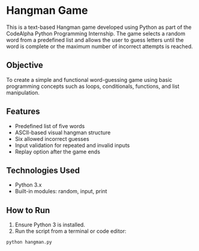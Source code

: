 # Hangman Game

This is a text-based Hangman game developed using Python as part of the CodeAlpha Python Programming Internship. The game selects a random word from a predefined list and allows the user to guess letters until the word is complete or the maximum number of incorrect attempts is reached.

## Objective

To create a simple and functional word-guessing game using basic programming concepts such as loops, conditionals, functions, and list manipulation.

## Features

- Predefined list of five words
- ASCII-based visual hangman structure
- Six allowed incorrect guesses
- Input validation for repeated and invalid inputs
- Replay option after the game ends

## Technologies Used

- Python 3.x
- Built-in modules: random, input, print

## How to Run

1. Ensure Python 3 is installed.
2. Run the script from a terminal or code editor:

```bash
python hangman.py
